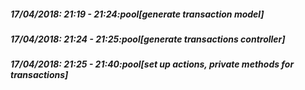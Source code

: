 
##### 17/04/2018: 21:19 - 21:24:pool[generate transaction model]

##### 17/04/2018: 21:24 - 21:25:pool[generate transactions controller]

##### 17/04/2018: 21:25 - 21:40:pool[set up actions, private methods for transactions]
